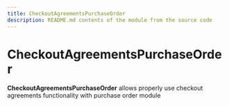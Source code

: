 ```yaml
---
title: CheckoutAgreementsPurchaseOrder
description: README.md contents of the module from the source code
---
```


# CheckoutAgreementsPurchaseOrder

**CheckoutAgreementsPurchaseOrder** allows properly use checkout agreements functionality with purchase order module

